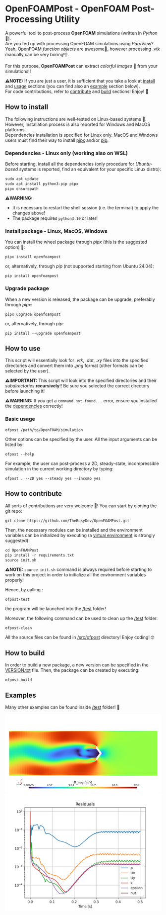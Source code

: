 # OpenFOAMPost - OpenFOAM Post-Processing Utility
A powerful tool to post-process **OpenFOAM** simulations (written in *Python* 🐍). \
Are you fed up with processing OpenFOAM simulations using *ParaView*? \
Yeah, OpenFOAM *function objects* are awesome🌟, however processing .vtk manually can be very boring👎.

For this purpose, **OpenFOAMPost** can extract *colorful images* 🌈 from your simulations!!

**⚠️NOTE:** If you are just a user, it is sufficient that you take a look at [install](#how-to-install) and [usage](#how-to-use) sections (you can find also an [example](#examples) section below). \
For code contributions, refer to [contribute](#how-to-contribute) and [build](#how-to-build) sections! Enjoy! 🤗


## How to install
The following instructions are well-tested on Linux-based systems 🐧. \
However, installation process is also reported for Windows and MacOS platforms. \
Dependencies installation is specified for Linux only. MacOS and Windows users must find their way to install [pipx](https://pipx.pypa.io/stable/installation/) and/or [pip](https://pip.pypa.io/en/stable/installation/).

### Dependencies - Linux only (working also on WSL)
Before starting, install all the dependencies (only procedure for *Ubuntu-based* systems is reported, find an equivalent for your specific Linux distro):
```
sudo apt update
sudo apt install python3-pip pipx
pipx ensurepath
```

**⚠️WARNING:** 
- It is necessary to restart the shell session (i.e. the terminal) to apply the changes above!
- The package requires `python3.10` or later!


### Install package - Linux, MacOS, Windows
You can install the wheel package through *pipx* (this is the suggested option) 🚀:
```
pipx install openfoampost
```
or, alternatively, through *pip* (not supported starting from Ubuntu 24.04):
```
pip install openfoampost
```


### Upgrade package
When a new version is released, the package can be upgrade, preferably through *pipx*:
```
pipx upgrade openfoampost
```
or, alternatively, through *pip*:
```
pip install --upgrade openfoampost
```


## How to use
This script will essentially look for *.vtk*, *.dat*, *.xy* files into the specified directories and convert them into *.png* format (other formats can be selected by the user).

**⚠️IMPORTANT:** This script will look into the specified directories and their *subdirectories* **recursively**!! Be sure you selected the correct directory before launching it!

**⚠️WARNING:** If you get a `command not found...` error, ensure you installed the [dependencies](#dependencies---linux-only-working-also-on-wsl) correctly!

### Basic usage 
```
ofpost /path/to/OpenFOAM/simulation
```

Other options can be specified by the user. All the input arguments can be listed by:
```
ofpost --help
```

For example, the user can post-process a 2D, steady-state, incompressible simulation in the current working directory by typing:
```
ofpost . --2D yes --steady yes --incomp yes
```


## How to contribute
All sorts of contributions are very welcome 🤗! You can start by cloning the git repo:
```
git clone https://github.com/TheBusyDev/OpenFOAMPost.git
```
Then, the necessary modules can be installed and the environment variables can be initialized by executing (a [virtual environment](https://docs.python.org/3/library/venv.html) is strongly suggested):
```
cd OpenFOAMPost
pip install -r requirements.txt
source init.sh
```

**⚠️NOTE:** `source init.sh` command is always required before starting to work on this project in order to initialize all the enviromnent variables properly!

Hence, by calling :
```
ofpost-test
```
the program will be launched into the [/test](/test) folder!

Moreover, the following command can be used to clean up the [/test](/test) folder:
```
ofpost-clean
```

All the source files can be found in [/src/ofpost](/src/ofpost) directory! Enjoy coding! 🤓


## How to build
In order to build a new package, a new version can be specified in the [VERSION.txt](/VERSION.txt) file. Then, the package can be created by executing:
```
ofpost-build
``` 


## Examples
Many other examples can be found inside [/test](/test) folder! 🌈

![slice](/test/postProcessing/VelocitySlice/zNormalPlane_U_mag_0.5.png)
![residuals](/test/postProcessing/Residuals/residuals.png)
